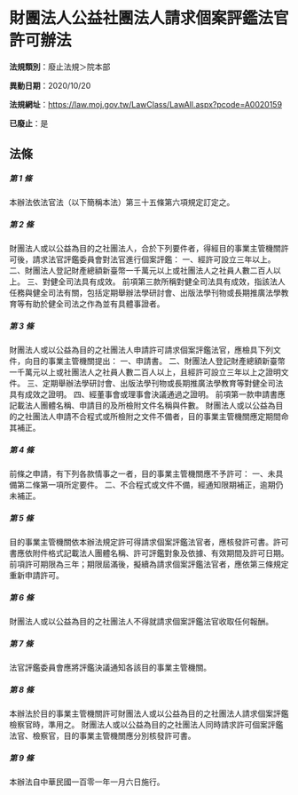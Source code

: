 # 財團法人公益社團法人請求個案評鑑法官許可辦法

**法規類別**：廢止法規＞院本部

**異動日期**：2020/10/20  

**法規網址**：https://law.moj.gov.tw/LawClass/LawAll.aspx?pcode=A0020159

**已廢止**：是



## 法條
##### 第 1 條
本辦法依法官法（以下簡稱本法）第三十五條第六項規定訂定之。

##### 第 2 條
財團法人或以公益為目的之社團法人，合於下列要件者，得經目的事業主管機關許可後，請求法官評鑑委員會對法官進行個案評鑑：
一、經許可設立三年以上。
二、財團法人登記財產總額新臺幣一千萬元以上或社團法人之社員人數二百人以上。
三、對健全司法具有成效。
前項第三款所稱對健全司法具有成效，指該法人任務與健全司法有關，包括定期舉辦法學研討會、出版法學刊物或長期推廣法學教育等有助於健全司法之作為並有具體事證者。

##### 第 3 條
財團法人或以公益為目的之社團法人申請許可請求個案評鑑法官，應檢具下列文件，向目的事業主管機關提出：
一、申請書。
二、財團法人登記財產總額新臺幣一千萬元以上或社團法人之社員人數二百人以上，且經許可設立三年以上之證明文件。
三、定期舉辦法學研討會、出版法學刊物或長期推廣法學教育等對健全司法具有成效之證明。
四、經董事會或理事會決議通過之證明。
前項第一款申請書應記載法人團體名稱、申請目的及所檢附文件名稱與件數。
財團法人或以公益為目的之社團法人申請不合程式或所檢附之文件不備者，目的事業主管機關應定期間命其補正。

##### 第 4 條
前條之申請，有下列各款情事之一者，目的事業主管機關應不予許可：
一、未具備第二條第一項所定要件。
二、不合程式或文件不備，經通知限期補正，逾期仍未補正。

##### 第 5 條
目的事業主管機關依本辦法規定許可得請求個案評鑑法官者，應核發許可書。許可書應依附件格式記載法人團體名稱、許可評鑑對象及依據、有效期間及許可日期。
前項許可期限為三年；期限屆滿後，擬續為請求個案評鑑法官者，應依第三條規定重新申請許可。

##### 第 6 條
財團法人或以公益為目的之社團法人不得就請求個案評鑑法官收取任何報酬。

##### 第 7 條
法官評鑑委員會應將評鑑決議通知各該目的事業主管機關。

##### 第 8 條
本辦法於目的事業主管機關許可財團法人或以公益為目的之社團法人請求個案評鑑檢察官時，準用之。
財團法人或以公益為目的之社團法人同時請求許可個案評鑑法官、檢察官，目的事業主管機關應分別核發許可書。

##### 第 9 條
本辦法自中華民國一百零一年一月六日施行。


